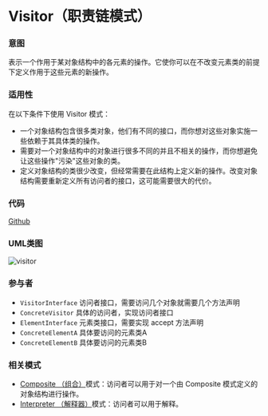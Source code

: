 # Visitor（职责链模式）

### 意图
表示一个作用于某对象结构中的各元素的操作。它使你可以在不改变元素类的前提下定义作用于这些元素的新操作。

### 适用性
在以下条件下使用 Visitor 模式：
* 一个对象结构包含很多类对象，他们有不同的接口，而你想对这些对象实施一些依赖于其具体类的操作。
* 需要对一个对象结构中的对象进行很多不同的并且不相关的操作，而你想避免让这些操作"污染"这些对象的类。
* 定义对象结构的类很少改变，但经常需要在此结构上定义新的操作。改变对象结构需要重新定义所有访问者的接口，这可能需要很大的代价。

### 代码
[Github](https://github.com/alitain/design-pattern/tree/master/src/Behavioral/Visitor)

### UML类图
![visitor](http://ohtd7tndv.bkt.clouddn.com/dp_visitor.png)

### 参与者
* `VisitorInterface` 访问者接口，需要访问几个对象就需要几个方法声明
* `ConcreteVisitor` 具体的访问者，实现访问者接口
* `ElementInterface` 元素类接口，需要实现 accept 方法声明
* `ConcreteElementA` 具体要访问的元素类A
* `ConcreteElementB` 具体要访问的元素类B

### 相关模式
* [Composite （组合）](https://github.com/alitain/design-pattern/blob/master/docs/structural/composite.md)模式：访问者可以用于对一个由 Composite 模式定义的对象结构进行操作。
* [Interpreter （解释器）](https://github.com/alitain/design-pattern/blob/master/docs/behavioral/interpreter.md)模式：访问者可以用于解释。
